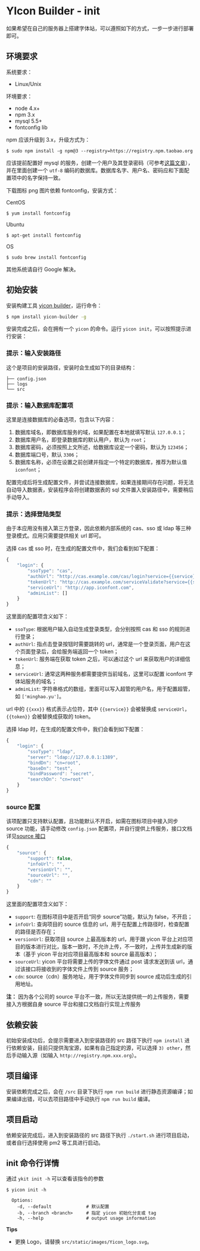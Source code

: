 # YIcon Builder - init

如果希望在自己的服务器上搭建字体站，可以遵照如下的方式，一步一步进行部署即可。

## 环境要求

系统要求：

- Linux/Unix

环境要求：

- node 4.x+
- npm 3.x
- mysql 5.5+
- fontconfig lib

npm 应该升级到 3.x，升级方式为：

```
$ sudo npm install -g npm@3 --registry=https://registry.npm.taobao.org
```

应该提前配置好 mysql 的服务，创建一个用户及其登录密码（可参考[这篇文章](http://www.cyberciti.biz/faq/mysql-change-root-password/)），并在里面创建一个 `utf-8` 编码的数据库。数据库名字、用户名、密码应和下面配置项中的名字保持一致。

下载图标 png 图片依赖 fontconfig，安装方式：

CentOS
```
$ yum install fontconfig
```

Ubuntu
```
$ apt-get install fontconfig
```
OS
```
$ sudo brew install fontconfig
```
其他系统请自行 Google 解决。

## 初始安装

安装构建工具 [yicon builder](https://github.com/YMFE/yicon-builder)，运行命令：

```bash
$ npm install yicon-builder -g
```

安装完成之后，会在拥有一个 `yicon` 的命令。运行 `yicon init`，可以按照提示进行安装：

### 提示：输入安装路径

这个是项目的安装路径，安装时会生成如下的目录结构：

```
├── config.json
├── logs
└── src
```

### 提示：输入数据库配置项

这里是连接数据库的必备选项，包含以下内容：

1. 数据库域名，即数据库服务的域，如果配置在本地就填写默认 `127.0.0.1`；
2. 数据库用户名，即登录数据库的默认用户，默认为 `root`；
3. 数据库密码，必须按照上文所述，给数据库设定一个密码，默认为 `123456`；
4. 数据库端口号，默认 `3306`；
5. 数据库名称，必须在设置之前创建并指定一个特定的数据库，推荐为默认值 `iconfont`；

配置完成后将生成配置文件，并尝试连接数据库，如果连接期间存在问题，将无法自动导入数据表，安装程序会将创建数据表的 sql 文件置入安装路径中，需要稍后手动导入。

### 提示：选择登陆类型

由于本应用没有接入第三方登录，因此依赖内部系统的 cas、sso 或 ldap 等三种登录模式。应用只需要提供相关 url 即可。

选择 cas 或 sso 时，在生成的配置文件中，我们会看到如下配置：

```javascript
{
    "login": {
        "ssoType": "cas",
        "authUrl": "http://cas.example.com/cas/login?service={{service}}",
        "tokenUrl": "http://cas.example.com/serviceValidate?service={{service}}&ticket={{token}}",
        "serviceUrl": "http://app.iconfont.com",
        "adminList": []
    }
}
```
这里面的配置项含义如下：

- `ssoType`: 根据用户输入自动生成登录类型，会分别按照 cas 和 sso 的规则进行登录；
- `authUrl`: 指点击登录按钮时需要跳转的 url，通常是一个登录页面，用户在这个页面登录后，会给服务端返回一个 token；
- `tokenUrl`: 服务端在获取 token 之后，可以通过这个 url 来获取用户的详细信息；
- `serviceUrl`: 通常这两种服务都需要提供当前域名，这里可以配置 iconfont 字体站服务的域名；
- `adminList`: 字符串格式的数组，里面可以写入超管的用户名，用于配置超管，如 `['minghao.yu']`。

url 中的 `{{xxx}}` 格式表示占位符，其中 `{{service}}` 会被替换成 `serviceUrl`，`{{token}}` 会被替换成获取的 token。

选择 ldap 时，在生成的配置文件中，我们会看到如下配置：

```javascript
{
    "login": {
        "ssoType": "ldap",
        "server": "ldap://127.0.0.1:1389",
        "bindDn": "cn=root",
        "baseDn": "test",
        "bindPassword": "secret",
        "searchDn": "cn=root"
    }
}
```

### source 配置
该项配置只支持默认配置，且功能默认不开启，如需在图标项目中接入同步 source 功能，请手动修改 `config.json` 配置项，并自行提供上传服务，接口文档详见[source 接口](http://mytest.qunar.com/_docs/source.html)

```javascript
{
    "source": {
        "support": false,
        "infoUrl": "",
        "versionUrl": "",
        "sourceUrl": "",
        "cdn": ""
    }
}
```
这里面的配置项含义如下：

- `support`: 在图标项目中是否开启“同步 source”功能，默认为 false，不开启；
- `infoUrl`: 查询项目的 source 信息的 url，用于在配置上传路径时，检查配置的路径是否存在；
- `versionUrl`: 获取项目 source 上最高版本的 url，用于跟 yicon 平台上对应项目的版本进行对比，版本一致时，不允许上传，不一致时，上传并生成新的版本（基于 yicon 平台对应项目最高版本和 source 最高版本）；
- `sourceUrl`: yicon 平台将需要上传的字体文件通过 post 请求发送到该 url，通过该接口将接收到的字体文件上传到 source 服务；
- `cdn`: source（cdn）服务地址，用于字体文件同步到 source 成功后生成的引用地址。

**注：** 因为各个公司的 source 平台不一致，所以无法提供统一的上传服务，需要接入方根据自身 source 平台和接口文档自行实现上传服务

## 依赖安装

初始安装成功后，会提示需要进入到安装路径的 src 路径下执行 `npm install` 进行依赖安装，目前只提供淘宝源，如果有自己指定的源，可以选择 `3) other`，然后手动输入源（如输入 `http://registry.npm.xxx.org`）。

## 项目编译

安装依赖完成之后，会在 `/src` 目录下执行 `npm run build` 进行静态资源编译；如果编译出错，可以去项目路径中手动执行 `npm run build` 编译。

## 项目启动

依赖安装完成后，进入到安装路径的 src 路径下执行 `./start.sh` 进行项目启动，或者自行选择使用 pm2 等工具进行启动。

## init 命令行详情
通过 `ykit init -h` 可以查看该指令的参数

```
$ yicon init -h

  Options:
    -d, --default             # 默认配置
    -b, --branch <branch>     # 指定 yicon 初始化分支或 tag
    -h, --help                # output usage information
```

**Tips**

- 更换 Logo，请替换 `src/static/images/Yicon_logo.svg`。
